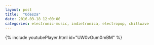 ```yaml
---
layout: post
title:  "Odesza"
date: 2016-03-18 12:00:00
categories: electronic-music, indietronica, electropop, chillwave
---
```

{% include youtubePlayer.html id="UW0vOum0mBM" %}
